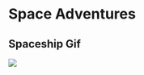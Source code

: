 # Space Adventures
## Spaceship Gif
![](https://github.com/Andrea-gt/cg-hw-SR2/blob/main/FlatShading.gif)
